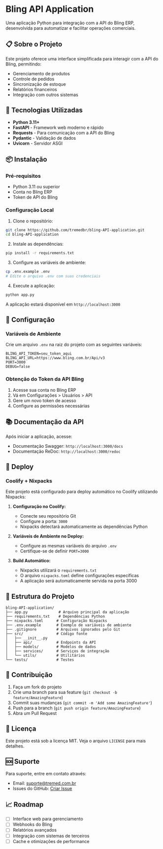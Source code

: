 # Bling API Application

Uma aplicação Python para integração com a API do Bling ERP, desenvolvida para automatizar e facilitar operações comerciais.

## 📋 Sobre o Projeto

Este projeto oferece uma interface simplificada para interagir com a API do Bling, permitindo:
- Gerenciamento de produtos
- Controle de pedidos
- Sincronização de estoque
- Relatórios financeiros
- Integração com outros sistemas

## 🚀 Tecnologias Utilizadas

- **Python 3.11+**
- **FastAPI** - Framework web moderno e rápido
- **Requests** - Para comunicação com a API do Bling
- **Pydantic** - Validação de dados
- **Uvicorn** - Servidor ASGI

## 📦 Instalação

### Pré-requisitos
- Python 3.11 ou superior
- Conta no Bling ERP
- Token de API do Bling

### Configuração Local

1. Clone o repositório:
```bash
git clone https://github.com/tremedbr/bling-API-application.git
cd bling-API-application
```

2. Instale as dependências:
```bash
pip install -r requirements.txt
```

3. Configure as variáveis de ambiente:
```bash
cp .env.example .env
# Edite o arquivo .env com suas credenciais
```

4. Execute a aplicação:
```bash
python app.py
```

A aplicação estará disponível em `http://localhost:3000`

## 🔧 Configuração

### Variáveis de Ambiente

Crie um arquivo `.env` na raiz do projeto com as seguintes variáveis:

```env
BLING_API_TOKEN=seu_token_aqui
BLING_API_URL=https://www.bling.com.br/Api/v3
PORT=3000
DEBUG=false
```

### Obtenção do Token da API Bling

1. Acesse sua conta no Bling ERP
2. Vá em Configurações > Usuários > API
3. Gere um novo token de acesso
4. Configure as permissões necessárias

## 📚 Documentação da API

Após iniciar a aplicação, acesse:
- Documentação Swagger: `http://localhost:3000/docs`
- Documentação ReDoc: `http://localhost:3000/redoc`

## 🚀 Deploy

### Coolify + Nixpacks

Este projeto está configurado para deploy automático no Coolify utilizando Nixpacks:

1. **Configuração no Coolify:**
   - Conecte seu repositório Git
   - Configure a porta: `3000`
   - Nixpacks detectará automaticamente as dependências Python

2. **Variáveis de Ambiente no Deploy:**
   - Configure as mesmas variáveis do arquivo `.env`
   - Certifique-se de definir `PORT=3000`

3. **Build Automático:**
   - Nixpacks utilizará o `requirements.txt`
   - O arquivo `nixpacks.toml` define configurações específicas
   - A aplicação será automaticamente servida na porta 3000

## 📁 Estrutura do Projeto

```
bling-API-application/
├── app.py              # Arquivo principal da aplicação
├── requirements.txt    # Dependências Python
├── nixpacks.toml      # Configuração Nixpacks
├── .env.example       # Exemplo de variáveis de ambiente
├── .gitignore         # Arquivos ignorados pelo Git
├── src/               # Código fonte
│   ├── __init__.py
│   ├── api/           # Endpoints da API
│   ├── models/        # Modelos de dados
│   ├── services/      # Serviços de integração
│   └── utils/         # Utilitários
└── tests/             # Testes
```

## 🤝 Contribuição

1. Faça um fork do projeto
2. Crie uma branch para sua feature (`git checkout -b feature/AmazingFeature`)
3. Commit suas mudanças (`git commit -m 'Add some AmazingFeature'`)
4. Push para a branch (`git push origin feature/AmazingFeature`)
5. Abra um Pull Request

## 📝 Licença

Este projeto está sob a licença MIT. Veja o arquivo `LICENSE` para mais detalhes.

## 🆘 Suporte

Para suporte, entre em contato através:
- Email: suporte@tremed.com.br
- Issues do GitHub: [Criar Issue](https://github.com/tremedbr/bling-API-application/issues)

## 📈 Roadmap

- [ ] Interface web para gerenciamento
- [ ] Webhooks do Bling
- [ ] Relatórios avançados
- [ ] Integração com sistemas de terceiros
- [ ] Cache e otimizações de performance
